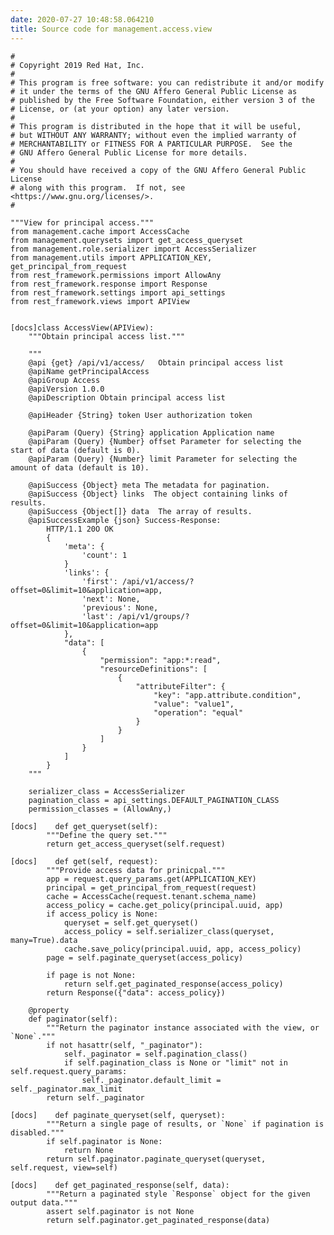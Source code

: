 ```yaml
---
date: 2020-07-27 10:48:58.064210
title: Source code for management.access.view
---
```


<div class="highlight">

    #
    # Copyright 2019 Red Hat, Inc.
    #
    # This program is free software: you can redistribute it and/or modify
    # it under the terms of the GNU Affero General Public License as
    # published by the Free Software Foundation, either version 3 of the
    # License, or (at your option) any later version.
    #
    # This program is distributed in the hope that it will be useful,
    # but WITHOUT ANY WARRANTY; without even the implied warranty of
    # MERCHANTABILITY or FITNESS FOR A PARTICULAR PURPOSE.  See the
    # GNU Affero General Public License for more details.
    #
    # You should have received a copy of the GNU Affero General Public License
    # along with this program.  If not, see <https://www.gnu.org/licenses/>.
    #
    
    """View for principal access."""
    from management.cache import AccessCache
    from management.querysets import get_access_queryset
    from management.role.serializer import AccessSerializer
    from management.utils import APPLICATION_KEY, get_principal_from_request
    from rest_framework.permissions import AllowAny
    from rest_framework.response import Response
    from rest_framework.settings import api_settings
    from rest_framework.views import APIView
    
    
    [docs]class AccessView(APIView):
        """Obtain principal access list."""
    
        """
        @api {get} /api/v1/access/   Obtain principal access list
        @apiName getPrincipalAccess
        @apiGroup Access
        @apiVersion 1.0.0
        @apiDescription Obtain principal access list
    
        @apiHeader {String} token User authorization token
    
        @apiParam (Query) {String} application Application name
        @apiParam (Query) {Number} offset Parameter for selecting the start of data (default is 0).
        @apiParam (Query) {Number} limit Parameter for selecting the amount of data (default is 10).
    
        @apiSuccess {Object} meta The metadata for pagination.
        @apiSuccess {Object} links  The object containing links of results.
        @apiSuccess {Object[]} data  The array of results.
        @apiSuccessExample {json} Success-Response:
            HTTP/1.1 20O OK
            {
                'meta': {
                    'count': 1
                }
                'links': {
                    'first': /api/v1/access/?offset=0&limit=10&application=app,
                    'next': None,
                    'previous': None,
                    'last': /api/v1/groups/?offset=0&limit=10&application=app
                },
                "data": [
                    {
                        "permission": "app:*:read",
                        "resourceDefinitions": [
                            {
                                "attributeFilter": {
                                    "key": "app.attribute.condition",
                                    "value": "value1",
                                    "operation": "equal"
                                }
                            }
                        ]
                    }
                ]
            }
        """
    
        serializer_class = AccessSerializer
        pagination_class = api_settings.DEFAULT_PAGINATION_CLASS
        permission_classes = (AllowAny,)
    
    [docs]    def get_queryset(self):
            """Define the query set."""
            return get_access_queryset(self.request)
    
    [docs]    def get(self, request):
            """Provide access data for prinicpal."""
            app = request.query_params.get(APPLICATION_KEY)
            principal = get_principal_from_request(request)
            cache = AccessCache(request.tenant.schema_name)
            access_policy = cache.get_policy(principal.uuid, app)
            if access_policy is None:
                queryset = self.get_queryset()
                access_policy = self.serializer_class(queryset, many=True).data
                cache.save_policy(principal.uuid, app, access_policy)
            page = self.paginate_queryset(access_policy)
    
            if page is not None:
                return self.get_paginated_response(access_policy)
            return Response({"data": access_policy})
    
        @property
        def paginator(self):
            """Return the paginator instance associated with the view, or `None`."""
            if not hasattr(self, "_paginator"):
                self._paginator = self.pagination_class()
                if self.pagination_class is None or "limit" not in self.request.query_params:
                    self._paginator.default_limit = self._paginator.max_limit
            return self._paginator
    
    [docs]    def paginate_queryset(self, queryset):
            """Return a single page of results, or `None` if pagination is disabled."""
            if self.paginator is None:
                return None
            return self.paginator.paginate_queryset(queryset, self.request, view=self)
    
    [docs]    def get_paginated_response(self, data):
            """Return a paginated style `Response` object for the given output data."""
            assert self.paginator is not None
            return self.paginator.get_paginated_response(data)

</div>